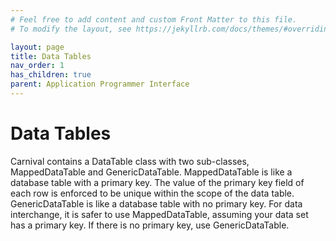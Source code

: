 ```yaml
---
# Feel free to add content and custom Front Matter to this file.
# To modify the layout, see https://jekyllrb.com/docs/themes/#overriding-theme-defaults

layout: page
title: Data Tables
nav_order: 1
has_children: true
parent: Application Programmer Interface
---
```


# Data Tables

Carnival contains a DataTable class with two sub-classes, MappedDataTable and GenericDataTable.
MappedDataTable is like a database table with a primary key. The value of the primary key field of each row
is enforced to be unique within the scope of the data table. GenericDataTable is like a database table with
no primary key. For data interchange, it is safer to use MappedDataTable, assuming your data set has a
primary key. If there is no primary key, use GenericDataTable.
